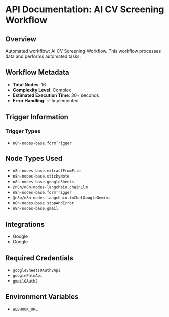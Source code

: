 # API Documentation: AI CV Screening Workflow

## Overview
Automated workflow: AI CV Screening Workflow. This workflow processes data and performs automated tasks.

## Workflow Metadata
- **Total Nodes**: 16
- **Complexity Level**: Complex
- **Estimated Execution Time**: 30+ seconds
- **Error Handling**: ✅ Implemented

## Trigger Information
### Trigger Types
- `n8n-nodes-base.formTrigger`

## Node Types Used
- `n8n-nodes-base.extractFromFile`
- `n8n-nodes-base.stickyNote`
- `n8n-nodes-base.googleSheets`
- `@n8n/n8n-nodes-langchain.chainLlm`
- `n8n-nodes-base.formTrigger`
- `@n8n/n8n-nodes-langchain.lmChatGoogleGemini`
- `n8n-nodes-base.stopAndError`
- `n8n-nodes-base.gmail`

## Integrations
- Google
- Google

## Required Credentials
- `googleSheetsOAuth2Api`
- `googlePalmApi`
- `gmailOAuth2`

## Environment Variables
- `WEBHOOK_URL`
